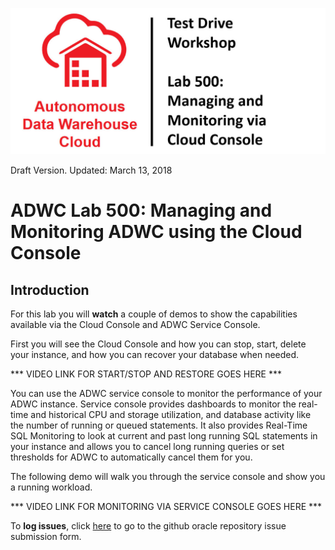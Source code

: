 ![](images/500/TITLE500.JPG)

Draft Version. Updated: March 13, 2018

# ADWC Lab 500: Managing and Monitoring ADWC using the Cloud Console

## Introduction

For this lab you will **watch** a couple of demos to show the capabilities available via the Cloud Console and ADWC Service Console.

First you will see the Cloud Console and how you can stop, start, delete your instance, and how you can recover your database when needed. 


*** VIDEO LINK FOR START/STOP AND RESTORE GOES HERE ***

You can use the ADWC service console to monitor the performance of your ADWC instance. Service console provides dashboards to monitor the real-time and historical CPU and storage utilization, and database activity like the number of running or queued statements. It also provides Real-Time SQL Monitoring to  look at current and past long running SQL statements in your instance and allows you to cancel long running queries or set thresholds for ADWC to automatically cancel them for you.

The following demo will walk you through the service console and show you a running workload.

*** VIDEO LINK FOR MONITORING VIA SERVICE CONSOLE GOES HERE ***

To **log issues**, click [here](https://github.com/millerhoo/journey4-adwc/issues/new) to go to the github oracle repository issue submission form.

